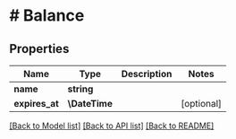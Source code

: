 # # Balance

## Properties

Name | Type | Description | Notes
------------ | ------------- | ------------- | -------------
**name** | **string** |  |
**expires_at** | **\DateTime** |  | [optional]

[[Back to Model list]](../../README.md#models) [[Back to API list]](../../README.md#endpoints) [[Back to README]](../../README.md)

